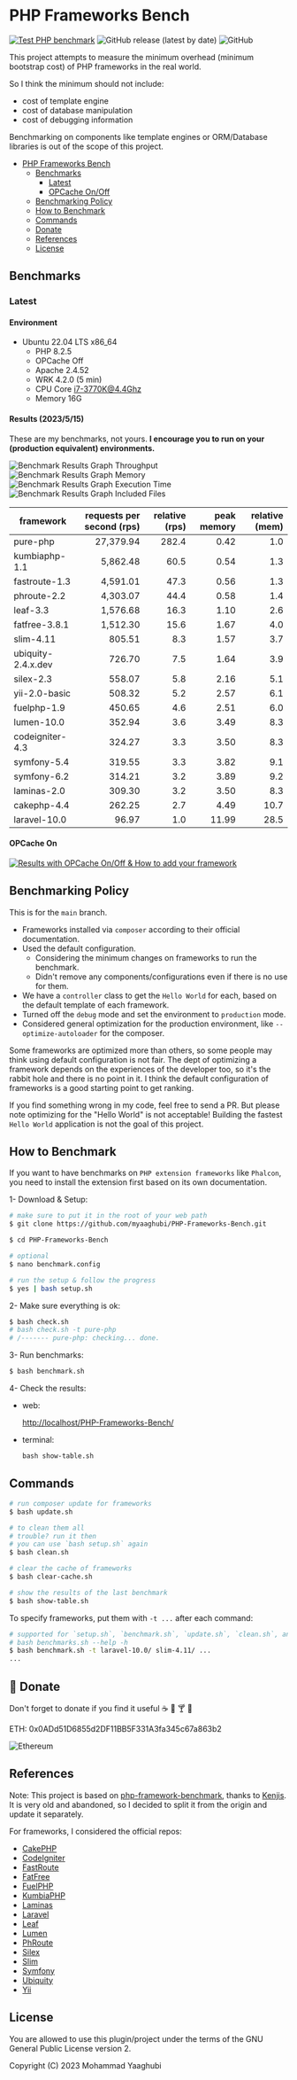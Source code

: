 # PHP Frameworks Bench
[![Test PHP benchmark](https://github.com/myaaghubi/PHP-Frameworks-Bench/actions/workflows/test.yml/badge.svg)](https://github.com/myaaghubi/PHP-Frameworks-Bench/actions/workflows/test.yml) ![GitHub release (latest by date)](https://img.shields.io/github/v/release/myaaghubi/PHP-Frameworks-Bench?color=purpol) ![GitHub](https://img.shields.io/github/license/myaaghubi/PHP-Frameworks-Bench?color=green)

This project attempts to measure the minimum overhead (minimum bootstrap cost) of PHP frameworks in the real world.

So I think the minimum should not include:

* cost of template engine
* cost of database manipulation
* cost of debugging information

Benchmarking on components like template engines or ORM/Database libraries is out of the scope of this project.


- [PHP Frameworks Bench](#php-frameworks-bench)
  - [Benchmarks](#benchmarks)
    - [Latest](#latest)
    - [OPCache On/Off](#opcache-on)
  - [Benchmarking Policy](#benchmarking-policy)
  - [How to Benchmark](#how-to-benchmark)
  - [Commands](#commands)
  - [Donate](#-donate)
  - [References](#references)
  - [License](#license)


## Benchmarks

### Latest

#### Environment

* Ubuntu 22.04 LTS x86_64
  * PHP 8.2.5
  * OPCache Off
  * Apache 2.4.52
  * WRK 4.2.0 (5 min)
  * CPU Core i7-3770K@4.4Ghz
  * Memory 16G 


#### Results (2023/5/15)

These are my benchmarks, not yours. **I encourage you to run on your (production equivalent) environments.**

![Benchmark Results Graph Throughput](screenshots/php-frameworks-bench-throughput.png)
![Benchmark Results Graph Memory](screenshots/php-frameworks-bench-memory.png)
![Benchmark Results Graph Execution Time](screenshots/php-frameworks-bench-exectime.png)
![Benchmark Results Graph Included Files](screenshots/php-frameworks-bench-includedfiles.png)

|framework          |requests per second (rps)|relative (rps)|peak memory|relative (mem)|
|-------------------|------------------------:|-------------:|----------:|-------------:|
|pure-php           |                27,379.94|         282.4|       0.42|           1.0|
|kumbiaphp-1.1      |                 5,862.48|          60.5|       0.54|           1.3|
|fastroute-1.3      |                 4,591.01|          47.3|       0.56|           1.3|
|phroute-2.2        |                 4,303.07|          44.4|       0.58|           1.4|
|leaf-3.3           |                 1,576.68|          16.3|       1.10|           2.6|
|fatfree-3.8.1      |                 1,512.30|          15.6|       1.67|           4.0|
|slim-4.11          |                   805.51|           8.3|       1.57|           3.7|
|ubiquity-2.4.x.dev |                   726.70|           7.5|       1.64|           3.9|
|silex-2.3          |                   558.07|           5.8|       2.16|           5.1|
|yii-2.0-basic      |                   508.32|           5.2|       2.57|           6.1|
|fuelphp-1.9        |                   450.65|           4.6|       2.51|           6.0|
|lumen-10.0         |                   352.94|           3.6|       3.49|           8.3|
|codeigniter-4.3    |                   324.27|           3.3|       3.50|           8.3|
|symfony-5.4        |                   319.55|           3.3|       3.82|           9.1|
|symfony-6.2        |                   314.21|           3.2|       3.89|           9.2|
|laminas-2.0        |                   309.30|           3.2|       3.50|           8.3|
|cakephp-4.4        |                   262.25|           2.7|       4.49|          10.7|
|laravel-10.0       |                    96.97|           1.0|      11.99|          28.5|


#### OPCache On
[![Results with OPCache On/Off & How to add your framework](http://img.youtube.com/vi/Dk8YHQZ6jfY/0.jpg)](http://www.youtube.com/watch?v=Dk8YHQZ6jfY)


## Benchmarking Policy

This is for the `main` branch.

* Frameworks installed via `composer` according to their official documentation.
* Used the default configuration.
  * Considering the minimum changes on frameworks to run the benchmark.
  * Didn't remove any components/configurations even if there is no use for them.
* We have a `controller` class to get the `Hello World` for each, based on the default template of each framework.
* Turned off the `debug` mode and set the environment to `production` mode.
* Considered general optimization for the production environment, like `--optimize-autoloader` for the composer.

Some frameworks are optimized more than others, so some people may think using default configuration is not fair. The dept of optimizing a framework depends on the experiences of the developer too, so it's the rabbit hole and there is no point in it. I think the default configuration of frameworks is a good starting point to get ranking.

If you find something wrong in my code, feel free to send a PR. But please note optimizing for the "Hello World" is not acceptable! Building the fastest `Hello World` application is not the goal of this project.


## How to Benchmark

If you want to have benchmarks on `PHP extension frameworks` like `Phalcon`, you need to install the extension first based on its own documentation.

1- Download & Setup:

```bash
# make sure to put it in the root of your web path
$ git clone https://github.com/myaaghubi/PHP-Frameworks-Bench.git

$ cd PHP-Frameworks-Bench

# optional
$ nano benchmark.config

# run the setup & follow the progress
$ yes | bash setup.sh
```

2- Make sure everything is ok:

```bash
$ bash check.sh
# bash check.sh -t pure-php
# /------- pure-php: checking... done.
```

3- Run benchmarks:

```bash
$ bash benchmark.sh
```

4- Check the results:
- web:

  <http://localhost/PHP-Frameworks-Bench/>

- terminal:
  ```
  bash show-table.sh
  ```


## Commands

```bash
# run composer update for frameworks
$ bash update.sh

# to clean them all
# trouble? run it then
# you can use `bash setup.sh` again
$ bash clean.sh

# clear the cache of frameworks
$ bash clear-cache.sh

# show the results of the last benchmark
$ bash show-table.sh
```

To specify frameworks, put them with `-t ...` after each command:

```bash
# supported for `setup.sh`, `benchmark.sh`, `update.sh`, `clean.sh`, and `clear-cache.sh`
# bash benchmarks.sh --help -h
$ bash benchmark.sh -t laravel-10.0/ slim-4.11/ ...
...
```


## 🍔 Donate
Don't forget to donate if you find it useful ☕ 🍺 🍸 🍔

ETH: 0x0ADd51D6855d2DF11BB5F331A3fa345c67a863b2

![Ethereum](screenshots/ethereum.jpg?raw=true "Ethereum")

## References 
Note: This project is based on
[php-framework-benchmark](https://github.com/kenjis/php-framework-benchmark), thanks to [Kenjis](https://github.com/kenjis). It is very old and abandoned, so I decided to split it from the origin and update it separately.

For frameworks, I considered the official repos:
* [CakePHP](https://github.com/cakephp/cakephp)
* [CodeIgniter](https://github.com/codeigniter4/CodeIgniter4)
* [FastRoute](https://github.com/nikic/FastRoute)
* [FatFree](https://github.com/bcosca/fatfree)
* [FuelPHP](https://github.com/fuelphp/fuelphp)
* [KumbiaPHP](https://github.com/KumbiaPHP/KumbiaPHP)
* [Laminas](https://github.com/laminas)
* [Laravel](https://github.com/laravel/laravel)
* [Leaf](https://github.com/leafsphp/leaf)
* [Lumen](https://github.com/laravel/lumen)
* [PhRoute](https://github.com/mrjgreen/phroute)
* [Silex](https://github.com/silexphp/Silex)
* [Slim](https://github.com/slimphp/Slim)
* [Symfony](https://github.com/symfony/symfony)
* [Ubiquity](https://github.com/phpMv/ubiquity)
* [Yii](https://github.com/yiisoft/yii2)


## License

You are allowed to use this plugin/project under the terms of the GNU General Public License version 2.

Copyright (C) 2023 Mohammad Yaaghubi
